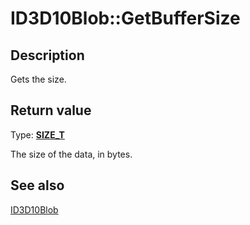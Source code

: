 # ID3D10Blob::GetBufferSize

## Description

Gets the size.

## Return value

Type: **[SIZE_T](https://learn.microsoft.com/windows/desktop/WinProg/windows-data-types)**

The size of the data, in bytes.

## See also

[ID3D10Blob](https://learn.microsoft.com/windows/desktop/api/d3dcommon/nn-d3dcommon-id3d10blob)